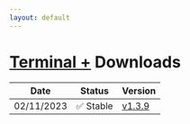 ```yaml
---
layout: default
---
```


# [Terminal +](README.md "Back") Downloads

| Date       | Status     | Version                                                                                                                             |
| ---------- | ---------- | ----------------------------------------------------------------------------------------------------------------------------------- |
| 02/11/2023 | ✅ Stable | [v1.3.9](https://github.com/GloriousGlider8/TerminalPlus/releases/download/stable/TerminalPlus-main.zip "Download this version as a ZIP") |

